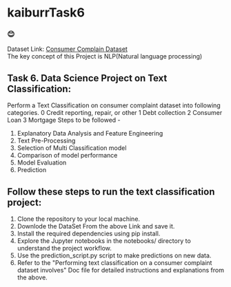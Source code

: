 # kaiburrTask6
### 😊
Dataset Link: <a href="https://catalog.data.gov/dataset/consumer-complaint-database"> Consumer Complain Dataset</a><br>
The key concept of this Project is NLP(Natural language processing)
## Task 6. Data Science Project on Text Classification: 

Perform a Text Classification on consumer complaint dataset into following categories.
0 Credit reporting, repair, or other
1 Debt collection
2 Consumer Loan
3 Mortgage
Steps to be followed -
1. Explanatory Data Analysis and Feature Engineering
2. Text Pre-Processing
3. Selection of Multi Classification model
4. Comparison of model performance
5. Model Evaluation
6. Prediction

## Follow these steps to run the text classification project:

1. Clone the repository to your local machine.
2. Downlode the DataSet From the above Link and save it.
3. Install the required dependencies using pip install.
4. Explore the Jupyter notebooks in the notebooks/ directory to understand the project workflow.
5. Use the prediction_script.py script to make predictions on new data.
6. Refer to the "Performing text classification on a consumer complaint dataset involves" Doc file for detailed instructions and explanations from the above.

